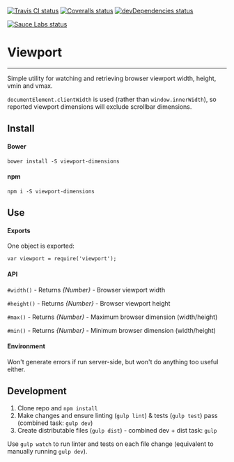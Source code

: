 [![Travis CI status](https://img.shields.io/travis/alexdunphy/viewport.svg)](https://travis-ci.org/alexdunphy/viewport)
[![Coveralls status](https://img.shields.io/coveralls/alexdunphy/viewport.svg)](https://coveralls.io/r/alexdunphy/viewport)
[![devDependencies status](https://img.shields.io/david/dev/alexdunphy/viewport.svg)](https://david-dm.org/alexdunphy/viewport#info=devDependencies)

[![Sauce Labs status](https://saucelabs.com/browser-matrix/alexdunphy-viewport.svg)](https://saucelabs.com/u/alexdunphy-viewport)

# Viewport

---

Simple utility for watching and retrieving browser viewport width, height, vmin and vmax.

`documentElement.clientWidth` is used (rather than `window.innerWidth`), so reported viewport dimensions will exclude scrollbar dimensions.

## Install

#### Bower

`bower install -S viewport-dimensions`

#### npm

`npm i -S viewport-dimensions`

## Use

#### Exports

One object is exported:

`var viewport = require('viewport');`

#### API

`#width()` - Returns _{Number}_ - Browser viewport width

`#height()` - Returns _{Number}_ - Browser viewport height

`#max()` - Returns _{Number}_ - Maximum browser dimension (width/height)

`#min()` - Returns _{Number}_ - Minimum browser dimension (width/height)

#### Environment

Won't generate errors if run server-side, but won't do anything too useful either.

## Development

1. Clone repo and `npm install`
2. Make changes and ensure linting (`gulp lint`) & tests (`gulp test`) pass (combined task: `gulp dev`)
3. Create distributable files (`gulp dist`) - combined dev + dist task: `gulp`

Use `gulp watch` to run linter and tests on each file change (equivalent to manually running `gulp dev`).

